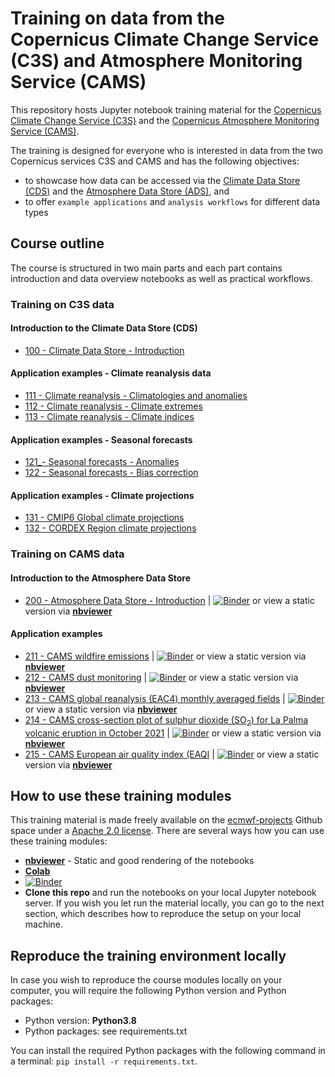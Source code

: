 # Training on data from the Copernicus Climate Change Service (C3S) and Atmosphere Monitoring Service (CAMS)

This repository hosts Jupyter notebook training material for the [Copernicus Climate Change Service (C3S)](https://climate.copernicus.eu/) and the [Copernicus Atmosphere Monitoring Service (CAMS)](https://atmosphere.copernicus.eu/). 

The training is designed for everyone who is interested in data from the two Copernicus services C3S and CAMS and has the following objectives:
* to showcase how data can be accessed via the [Climate Data Store (CDS)](https://cds.climate.copernicus.eu/cdsapp#!/home) and the [Atmosphere Data Store (ADS)](https://ads.atmosphere.copernicus.eu/#!/home), and
* to offer `example applications` and `analysis workflows` for different data types

## Course outline
The course is structured in two main parts and each part contains introduction and data overview notebooks as well as practical workflows.

### Training on C3S data

#### Introduction to the Climate Data Store (CDS)
* [100 - Climate Data Store - Introduction](./100_climate_data_store_intro.ipynb)

#### Application examples - Climate reanalysis data
* [111 - Climate reanalysis - Climatologies and anomalies](./111_c3s_climatologies_anomalies.ipynb)
* [112 - Climate reanalysis - Climate extremes](./112_c3s_climate_extremes.ipynb)
* [113 - Climate reanalysis - Climate indices](./113_c3s_climate_indices.ipynb)

#### Application examples - Seasonal forecasts
* [121_- Seasonal forecasts - Anomalies](./121_c3s_seasonal_forecasts_anomalies.ipynb)
* [122 - Seasonal forecasts - Bias correction](./122_c3s_seasonal_forecasts_bias_correction.ipynb)

#### Application examples - Climate projections
* [131 - CMIP6 Global climate projections](./131_c3s_cmip6_global_climate_projections.ipynb)
* [132 - CORDEX Region climate projections](./122_c3s_cordex_regional_climate_projections.ipynb)


### Training on CAMS data

#### Introduction to the Atmosphere Data Store
* [200 - Atmosphere Data Store - Introduction](./200_atmosphere_data_store_intro.ipynb) | [![Binder](https://mybinder.org/badge_logo.svg)](https://hub-binder.mybinder.ovh/user/ecmwf-projects--rnicus-training-ulg9z83u/lab/tree/200_atmosphere_data_store_intro.ipynb) or view a static version via [**nbviewer**](https://nbviewer.org/github/ecmwf-projects/copernicus-training/blob/master/200_atmosphere_data_store_intro.ipynb)

#### Application examples
* [211 - CAMS wildfire emissions](./211_cams_fire_monitoring.ipynb) | [![Binder](https://mybinder.org/badge_logo.svg)](https://hub-binder.mybinder.ovh/user/ecmwf-projects--rnicus-training-ulg9z83u/lab/tree/211_cams_fire_monitoring.ipynb) or view a static version via [**nbviewer**](https://nbviewer.org/github/ecmwf-projects/copernicus-training/blob/master/211_cams_fire_monitoring.ipynb)
* [212 - CAMS dust monitoring](./212_cams_dust_monitoring.ipynb) | [![Binder](https://mybinder.org/badge_logo.svg)](https://hub-binder.mybinder.ovh/user/ecmwf-projects--rnicus-training-ulg9z83u/lab/tree/212_cams_dust_monitoring.ipynb) or view a static version via [**nbviewer**](https://nbviewer.org/github/ecmwf-projects/copernicus-training/blob/master/212_cams_dust_monitoring.ipynb)
* [213 - CAMS global reanalysis (EAC4) monthly averaged fields](./213_cams_global_reanalysis.ipynb) | [![Binder](https://mybinder.org/badge_logo.svg)](https://hub-binder.mybinder.ovh/user/ecmwf-projects--rnicus-training-ulg9z83u/lab/tree/213_cams_global_reanalysis.ipynb) or view a static version via [**nbviewer**](https://nbviewer.org/github/ecmwf-projects/copernicus-training/blob/master/213_cams_global_reanalysis.ipynb)
* [214 - CAMS cross-section plot of sulphur dioxide (SO<sub>2</sub>) for La Palma volcanic eruption in October 2021](./214_cams_vertical_cross_section_volcanic_eruption.ipynb) | [![Binder](https://mybinder.org/badge_logo.svg)](https://hub-binder.mybinder.ovh/user/ecmwf-projects--rnicus-training-ulg9z83u/lab/tree/214_cams_vertical_cross_section_volcanic_eruption.ipynb) or view a static version via [**nbviewer**](https://nbviewer.org/github/ecmwf-projects/copernicus-training/blob/master/214_cams_vertical_cross_section_volcanic_eruption.ipynb)
* [215 - CAMS European air quality index (EAQI](./215_cams_european_air_quality_index.ipynb) | [![Binder](https://mybinder.org/badge_logo.svg)](https://hub-binder.mybinder.ovh/user/ecmwf-projects--rnicus-training-ulg9z83u/lab/tree/215_cams_european_air_quality_index.ipynb) or view a static version via [**nbviewer**](https://nbviewer.org/github/ecmwf-projects/copernicus-training/blob/master/215_european_air_quality_index.ipynb)


## How to use these training modules
This training material is made freely available on the [ecmwf-projects](https://github.com/ecmwf-projects) Github space under a [Apache 2.0 license](./LICENSE). There are several ways how you can use these training modules:
* [**nbviewer**](https://nbviewer.org/github/ecmwf-projects/copernicus-training/blob/master/000_index.ipynb) - Static and good rendering of the notebooks
* [**Colab**](https://colab.research.google.com/github/ecmwf-projects/copernicus-training/blob/master/000_index.ipynb)
* [![Binder](https://mybinder.org/badge_logo.svg)](https://hub-binder.mybinder.ovh/user/ecmwf-projects--rnicus-training-ulg9z83u/lab/tree/000_index.ipynb)
* **Clone this repo** and run the notebooks on your local Jupyter notebook server. If you wish you let run the material locally, you can go to the next section, which describes how to reproduce the setup on your local machine.


## Reproduce the training environment locally
In case you wish to reproduce the course modules locally on your computer, you will require the following Python version and Python packages:
* Python version: **Python3.8**
* Python packages: see requirements.txt

You can install the required Python packages with the following command in a terminal: `pip install -r requirements.txt`.


